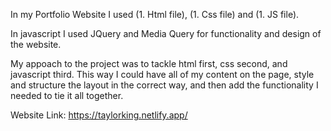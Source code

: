 In my Portfolio Website I used (1. Html file), (1. Css file) and (1. JS file).

In javascript I used JQuery and Media Query for functionality and design of the website.

My appoach to the project was to tackle html first, css second, and javascript third. This way I could have all of my content on the page, style and structure the layout in the correct way, and then add the functionality I needed to tie it all together.

Website Link: https://taylorking.netlify.app/
